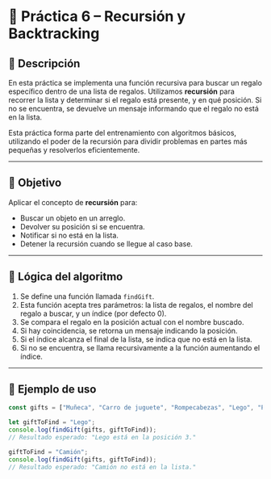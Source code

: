 # 🎁 Práctica 6 – Recursión y Backtracking

## 📌 Descripción

En esta práctica se implementa una función recursiva para buscar un regalo específico dentro de una lista de regalos. Utilizamos **recursión** para recorrer la lista y determinar si el regalo está presente, y en qué posición. Si no se encuentra, se devuelve un mensaje informando que el regalo no está en la lista.

Esta práctica forma parte del entrenamiento con algoritmos básicos, utilizando el poder de la recursión para dividir problemas en partes más pequeñas y resolverlos eficientemente.

---

## 🎯 Objetivo

Aplicar el concepto de **recursión** para:

- Buscar un objeto en un arreglo.
- Devolver su posición si se encuentra.
- Notificar si no está en la lista.
- Detener la recursión cuando se llegue al caso base.

---

## 🧠 Lógica del algoritmo

1. Se define una función llamada `findGift`.
2. Esta función acepta tres parámetros: la lista de regalos, el nombre del regalo a buscar, y un índice (por defecto 0).
3. Se compara el regalo en la posición actual con el nombre buscado.
4. Si hay coincidencia, se retorna un mensaje indicando la posición.
5. Si el índice alcanza el final de la lista, se indica que no está en la lista.
6. Si no se encuentra, se llama recursivamente a la función aumentando el índice.

---

## 🧪 Ejemplo de uso

```javascript
const gifts = ["Muñeca", "Carro de juguete", "Rompecabezas", "Lego", "Pelota"];

let giftToFind = "Lego";
console.log(findGift(gifts, giftToFind));
// Resultado esperado: "Lego está en la posición 3."

giftToFind = "Camión";
console.log(findGift(gifts, giftToFind));
// Resultado esperado: "Camión no está en la lista."
